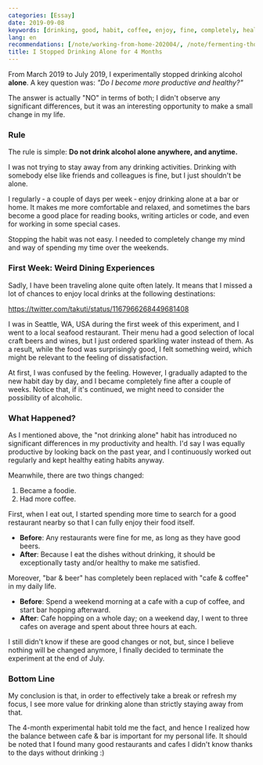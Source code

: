 ```yaml
---
categories: [Essay]
date: 2019-09-08
keywords: [drinking, good, habit, coffee, enjoy, fine, completely, healthy, day, local]
lang: en
recommendations: [/note/working-from-home-202004/, /note/fermenting-thoughts/, /note/resume-in-html/]
title: I Stopped Drinking Alone for 4 Months
---
```


From March 2019 to July 2019, I experimentally stopped drinking alcohol **alone**. A key question was: *"Do I become more productive and healthy?"* 

The answer is actually "NO" in terms of both; I didn't observe any significant differences, but it was an interesting opportunity to make a small change in my life.

### Rule

The rule is simple: **Do not drink alcohol alone anywhere, and anytime.**

I was not trying to stay away from any drinking activities. Drinking with somebody else like friends and colleagues is fine, but I just shouldn't be alone.

I regularly &dash; a couple of days per week &dash; enjoy drinking alone at a bar or home. It makes me more comfortable and relaxed, and sometimes the bars become a good place for reading books, writing articles or code, and even for working in some special cases.

Stopping the habit was not easy. I needed to completely change my mind and way of spending my time over the weekends.

### First Week: Weird Dining Experiences

Sadly, I have been traveling alone quite often lately. It means that I missed a lot of chances to enjoy local drinks at the following destinations:

https://twitter.com/takuti/status/1167966268449681408

I was in Seattle, WA, USA during the first week of this experiment, and I went to a local seafood restaurant. Their menu had a good selection of local craft beers and wines, but I just ordered sparkling water instead of them. As a result, while the food was surprisingly good, I felt something weird, which might be relevant to the feeling of dissatisfaction.

At first, I was confused by the feeling. However, I gradually adapted to the new habit day by day, and I became completely fine after a couple of weeks. Notice that, if it's continued, we might need to consider the possibility of alcoholic.

### What Happened?

As I mentioned above, the "not drinking alone" habit has introduced no significant differences in my productivity and health. I'd say I was equally productive by looking back on the past year, and I continuously worked out regularly and kept healthy eating habits anyway.

Meanwhile, there are two things changed:

1. Became a foodie.
2. Had more coffee.

First, when I eat out, I started spending more time to search for a good restaurant nearby so that I can fully enjoy their food itself.

- **Before**: Any restaurants were fine for me, as long as they have good beers.
- **After**: Because I eat the dishes without drinking, it should be exceptionally tasty and/or healthy to make me satisfied.

Moreover, "bar & beer" has completely been replaced with "cafe & coffee" in my daily life.

- **Before**: Spend a weekend morning at a cafe with a cup of coffee, and start bar hopping afterward.
- **After**: Cafe hopping on a whole day; on a weekend day, I went to three cafes on average and spent about three hours at each.

I still didn't know if these are good changes or not, but, since I believe nothing will be changed anymore, I finally decided to terminate the experiment at the end of July.

### Bottom Line

My conclusion is that, in order to effectively take a break or refresh my focus, I see more value for drinking alone than strictly staying away from that. 

The 4-month experimental habit told me the fact, and hence I realized how the balance between cafe & bar is important for my personal life. It should be noted that I found many good restaurants and cafes I didn't know thanks to the days without drinking :) 